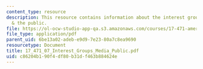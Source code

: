```yaml
---
content_type: resource
description: This resource contains information about the interest groups, the media,
  & the public.
file: https://ol-ocw-studio-app-qa.s3.amazonaws.com/courses/17-471-american-national-security-policy-fall-2002/c86204b190f4df80b31df463b884624e_17_471_07_Interest_Groups_Media_Public.pdf
file_type: application/pdf
parent_uid: 6be13a02-adeb-e9d9-7e23-80a7c8ea9690
resourcetype: Document
title: 17_471_07_Interest_Groups_Media_Public.pdf
uid: c86204b1-90f4-df80-b31d-f463b884624e
---
```

